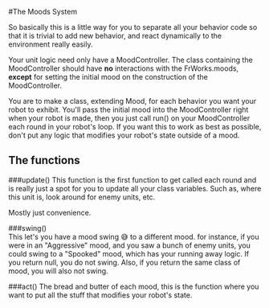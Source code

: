 #The Moods System

So basically this is a little way for you to separate all your behavior code so that it is trivial to add new behavior, and react dynamically to the environment really easily.

Your unit logic need only have a MoodController.
The class containing the MoodController should have **no** interactions with the FrWorks.moods, **except** for setting the initial mood on the construction of the MoodController.


You are to make a class, extending Mood, for each behavior you want your robot to exhibit. 
You'll pass the initial mood into the MoodController right when your robot is made, then you just call 
run() on your MoodController each round in your robot's loop.
If you want this to work as best as possible, don't put any logic that modifies your robot's state outside of a mood.

## The functions

###update()
This function is the first function to get called each round and is really just a spot for you to update all your class variables. Such as, where this unit is, look around for enemy units, etc.

Mostly just convenience.

###swing()  
This let's you have a mood swing :sweat_smile: to a different mood.
for instance, if you were in an "Aggressive" mood, and you saw a bunch of enemy units, you could swing to a "Spooked" mood, which has your running away logic.
If you return null, you do not swing.
Also, if you return the same class of mood, you will also not swing.

###act()
The bread and butter of each mood, this is the function where you want to put all the stuff that modifies your robot's state. 


